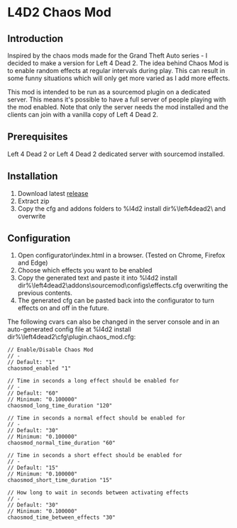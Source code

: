 # L4D2 Chaos Mod

## Introduction

Inspired by the chaos mods made for the Grand Theft Auto series - I decided to make a version for Left 4 Dead 2. The idea behind Chaos Mod is to enable random effects at regular intervals during play. This can result in some funny situations which will only get more varied as I add more effects.

This mod is intended to be run as a sourcemod plugin on a dedicated server. This means it's possible to have a full server of people playing with the mod enabled. Note that only the server needs the mod installed and the clients can join with a vanilla copy of Left 4 Dead 2.

## Prerequisites

Left 4 Dead 2 or Left 4 Dead 2 dedicated server with sourcemod installed.

## Installation

1. Download latest [release](https://github.com/t0m50n/L4D2ChaosMod/releases)
2. Extract zip
3. Copy the cfg and addons folders to %l4d2 install dir%\left4dead2\ and overwrite

## Configuration
1. Open configurator\index.html in a browser. (Tested on Chrome, Firefox and Edge)
2. Choose which effects you want to be enabled
3. Copy the generated text and paste it into %l4d2 install dir%\left4dead2\addons\sourcemod\configs\effects.cfg overwriting the previous contents.
4. The generated cfg can be pasted back into the configurator to turn effects on and off in the future.

The following cvars can also be changed in the server console and in an auto-generated config file at %l4d2 install dir%\left4dead2\cfg\plugin.chaos_mod.cfg:
```
// Enable/Disable Chaos Mod
// -
// Default: "1"
chaosmod_enabled "1"

// Time in seconds a long effect should be enabled for
// -
// Default: "60"
// Minimum: "0.100000"
chaosmod_long_time_duration "120"

// Time in seconds a normal effect should be enabled for
// -
// Default: "30"
// Minimum: "0.100000"
chaosmod_normal_time_duration "60"

// Time in seconds a short effect should be enabled for
// -
// Default: "15"
// Minimum: "0.100000"
chaosmod_short_time_duration "15"

// How long to wait in seconds between activating effects
// -
// Default: "30"
// Minimum: "0.100000"
chaosmod_time_between_effects "30"
```
